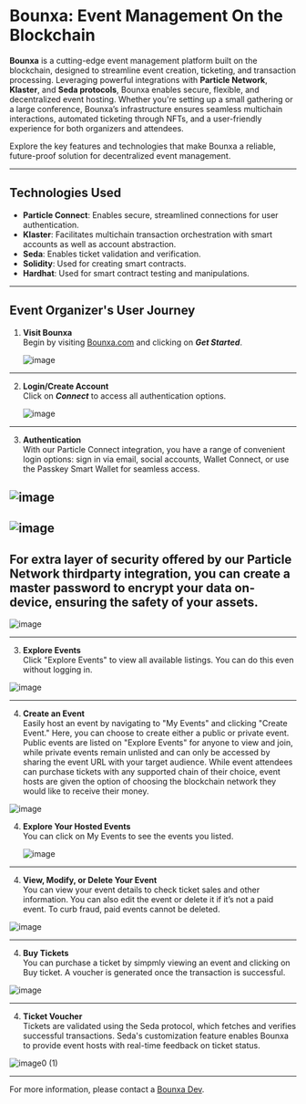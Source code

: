# Bounxa: Event Management On the Blockchain

**Bounxa** is a cutting-edge event management platform built on the blockchain, designed to streamline event creation, ticketing, and transaction processing. Leveraging powerful integrations with **Particle Network**, **Klaster**, and **Seda protocols**, Bounxa enables secure, flexible, and decentralized event hosting. Whether you're setting up a small gathering or a large conference, Bounxa’s infrastructure ensures seamless multichain interactions, automated ticketing through NFTs, and a user-friendly experience for both organizers and attendees.

Explore the key features and technologies that make Bounxa a reliable, future-proof solution for decentralized event management.

---

## Technologies Used
- **Particle Connect**: Enables secure, streamlined connections for user authentication.
- **Klaster**: Facilitates multichain transaction orchestration with smart accounts as well as account abstraction.
- **Seda**: Enables ticket validation and verification.
- **Solidity**: Used for creating smart contracts.
- **Hardhat**: Used for smart contract testing and manipulations. 

---



## Event Organizer's User Journey

1. **Visit Bounxa**  
   Begin by visiting [Bounxa.com](https://bounxa.com) and clicking on ***Get Started***.

   ![image](https://github.com/user-attachments/assets/fce0c3b0-e34b-409f-a8fc-7a21427c3adf)
---
2. **Login/Create Account**  
   Click on ***Connect*** to access all authentication options.

   ![image](https://github.com/user-attachments/assets/ce726b7f-7c0a-44bc-b9db-4acc90598c19)
---
3. **Authentication**  
   With our Particle Connect integration, you have a range of convenient login options: sign in via email, social accounts, Wallet Connect, or use the Passkey Smart Wallet for seamless access.
   
  ![image](https://github.com/user-attachments/assets/d3dfcda2-a761-4dad-8ccb-76d72a44fe7c)
---
![image](https://github.com/user-attachments/assets/c62836a3-36ae-4d37-846e-bac95ca50759)
---
**For extra layer of security offered by our Particle Network thirdparty integration, you can create a master password to encrypt your data on-device, ensuring the safety of your assets.**
---
![image](https://github.com/user-attachments/assets/5ed51653-ac59-4f7e-9d1c-6718723cc233)

  --- 
3. **Explore Events**  
   Click "Explore Events" to view all available listings. You can do this even without logging in.
   
  ![image](https://github.com/user-attachments/assets/720e0db2-eb8e-4c7c-b5c2-000c579cedfb)

 --- 

 4. **Create an Event**  
Easily host an event by navigating to "My Events" and clicking "Create Event." Here, you can choose to create either a public or private event. Public events are listed on "Explore Events" for anyone to view and join, while private events remain unlisted and can only be accessed by sharing the event URL with your target audience. While event attendees can purchase tickets with any supported chain of their choice, event hosts are given the option of choosing the blockchain network they would like to receive their money.

![image](https://github.com/user-attachments/assets/96873d65-9278-4197-ba6e-e66ef3e8fc82)

4. **Explore Your Hosted Events**  
   You can click on My Events to see the events you listed. 
   
   ![image](https://github.com/user-attachments/assets/96d0edbd-708a-42bf-9530-8b3b7b3109af)


--- 

4. **View, Modify, or Delete Your Event**  
   You can view your event details to check ticket sales and other information. You can also edit the event or delete it if it’s not a paid event. To curb fraud, paid events cannot be deleted.

 ![image](https://github.com/user-attachments/assets/c0f691a9-c15d-4557-8a5f-9972a7d51ee2)
   
--- 

4. **Buy Tickets**  
   You can purchase a ticket by simpmly viewing an event and clicking on Buy ticket. A voucher is generated once the transaction is successful. 

 ![image](https://github.com/user-attachments/assets/fb5330e1-c8c2-4ef1-b071-4e52695fbd81)

   
--- 
4. **Ticket Voucher**  
Tickets are validated using the Seda protocol, which fetches and verifies successful transactions. Seda's customization feature enables Bounxa to provide event hosts with real-time feedback on ticket status.

![image0 (1)](https://github.com/user-attachments/assets/c74c1d73-4264-4b1e-a40e-11ac220a1134)


   
--- 





For more information, please contact a [Bounxa Dev](mailto:princenchiba@gmail.com).
